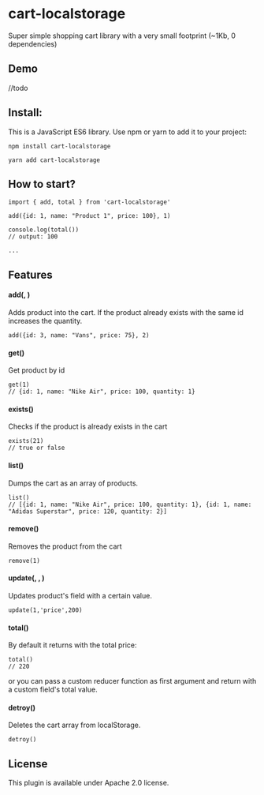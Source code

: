 # cart-localstorage
Super simple shopping cart library with a very small footprint (~1Kb, 0 dependencies)


## Demo 

//todo 


## Install: 

This is a JavaScript ES6 library. Use npm or yarn to add it to your project: 

``` 
npm install cart-localstorage
```

```
yarn add cart-localstorage
```

## How to start? 

``` 
import { add, total } from 'cart-localstorage' 

add({id: 1, name: "Product 1", price: 100}, 1)

console.log(total()) 
// output: 100

...
```

## Features

#### add(<product>, <quantity>)

Adds product into the cart. If the product already exists with the same id increases the quantity.  

```
add({id: 3, name: "Vans", price: 75}, 2)
```

#### get(<id>)

Get product by id 

```
get(1)
// {id: 1, name: "Nike Air", price: 100, quantity: 1}
```

#### exists(<id>)

Checks if the product is already exists in the cart

```
exists(21)
// true or false
```

#### list()

Dumps the cart as an array of products. 

``` 
list()
// [{id: 1, name: "Nike Air", price: 100, quantity: 1}, {id: 1, name: "Adidas Superstar", price: 120, quantity: 2}]
``` 

#### remove(<id>)

Removes the product from the cart

```
remove(1)
```

#### update(<id>, <field>, <valud>)

Updates product's field with a certain value.
```
update(1,'price',200)
```

#### total(<callback>)

By default it returns with the total price:  

```
total()
// 220
```
or you can pass a custom reducer function as first argument and return with a custom field's total value.


#### detroy()

Deletes the cart array from localStorage.

```
detroy()

```



## License

This plugin is available under Apache 2.0 license.